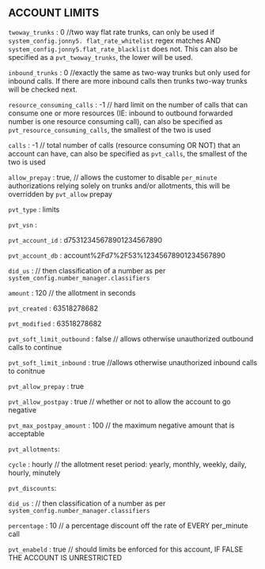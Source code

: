 ## ACCOUNT LIMITS

   

`twoway_trunks` : 0 //two way flat rate trunks, can only be used if `system_config.jonny5. flat_rate_whitelist` regex matches AND `system_config.jonny5.flat_rate_blacklist` does not. This can also be specified as a `pvt_twoway_trunks`, the lower will be used.
   
`inbound_trunks` : 0 //exactly the same as two-way trunks but only used for inbound calls. If there are more inbound calls then trunks two-way trunks will be checked next.
   
`resource_consuming_calls` : -1 // hard limit on the number of calls that can consume one or more resources (IE: inbound to outbound forwarded number is one resource consuming call), can also be specified as `pvt_resource_consuming_calls`, the smallest of the two is used
   
`calls` : -1 // total number of calls (resource consuming OR NOT) that an account can have, can also be specified as `pvt_calls`, the smallest of the two is used
   
`allow_prepay` : true, // allows the customer to disable `per_minute` authorizations relying solely on trunks and/or allotments, this will be overridden by `pvt_allow` prepay
   
`pvt_type` : limits
   
`pvt_vsn` : 
   
`pvt_account_id` : d75312345678901234567890

   
`pvt_account_db` : account%2Fd7%2F53%12345678901234567890

`did_us` : // then classification of a number as per `system_config.number_manager.classifiers`

`amount` : 120 // the allotment in seconds
   
`pvt_created` : 63518278682
   
`pvt_modified` : 63518278682
   
`pvt_soft_limit_outbound` : false // allows otherwise unauthorized outbound calls to continue
   
`pvt_soft_limit_inbound` : true //allows otherwise unauthorized inbound calls to conitnue
   
`pvt_allow_prepay` : true
   
`pvt_allow_postpay` : true // whether or not to allow the account to go negative
   
`pvt_max_postpay_amount` : 100 // the maximum negative amount that is acceptable
   
`pvt_allotments`:
      
`cycle` : hourly // the allotment reset period: yearly, monthly, weekly, daily, hourly, minutely
     
`pvt_discounts`:
      
`did_us` : // then classification of a number as per `system_config.number_manager.classifiers`
      
`percentage` : 10 // a percentage discount off the rate of EVERY per_minute call
  
`pvt_enabeld` : true // should limits be enforced for this account, IF FALSE THE ACCOUNT IS UNRESTRICTED




